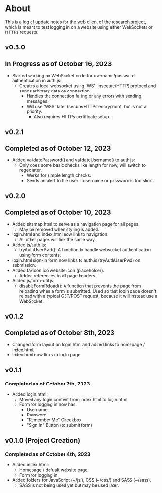 # About
This is a log of update notes for the web client of the research project, which is meant to test logging in on a website using either WebSockets or HTTPs requests.

## v0.3.0
## In Progress as of October 16, 2023
- Started working on WebSocket code for username/password authentication in auth.js:
  - Creates a local websocket using 'WS' (insecure/HTTP) protocol and sends arbitrary data on connection.
    - Handles the connection failing or any errors with sending messages.
    - Will use 'WSS' later (secure/HTTPs encryption), but is not a priority.
      - Also requires HTTPs certificate setup.

## v0.2.1
## Completed as of October 12, 2023
- Added validatePassword() and validateUsername() to auth.js:
  - Only does some basic checks like length for now, will switch to regex later.
    - Works for simple  length checks.
    - Sends an alert to the user if username or password is too short.

## v0.2.0
## Completed as of October 10, 2023
- Added sitemap.html to serve as a navigation page for all pages.
  - May be removed when styling is added.
- login.html and index.html now link to navigation.
  - All other pages will link the same way.
- Added js/auth.js:
  - tryAuthUserPwd(): A function to handle websocket authentication using form contents.
- login.html sign-in form now links to auth.js (tryAuthUserPwd) on submission.
- Added favicon.ico website icon (placeholder).
  - Added references to all page headers.
- Added js/form-util.js:
  - disableFormReload(): A function that prevents the page from reloading when a form is submitted. Used so that login page doesn't reload with a typical GET/POST request, because it will instead use a WebSocket.

## v0.1.2
## Completed as of October 8th, 2023
- Changed form layout on login.html and added links to homepage / index.html.
- index.html now links to login page.

## v0.1.1
### Completed as of October 7th, 2023
- Added login.html:
  - Moved any login content from index.html to login.html
  - Form for logging in now has:
    - Username
    - Password
    - "Remember Me" Checkbox
    - "Sign In" Button (to submit form)


## v0.1.0 (Project Creation)
### Completed as of October 4th, 2023
- Added index.html:
  - Homepage / defualt website page.
  - Form for logging in.
- Added folders for JavaScript (~/js/), CSS (~/css/) and SASS (~/sass).
  - SASS is not being used yet but may be used later.